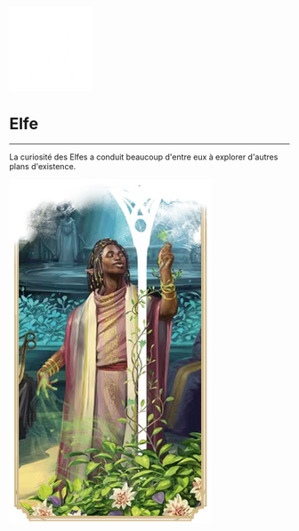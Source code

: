 <div class="icon-container">
  <img src="../_media/especes/elfe.png" alt="Elfe" class="icon-r-title" data-no-zoom />

# Elfe <!-- {docsify-ignore} -->

</div>

---

<div class="bloc-pres">
<div class="bloc-texte">
  <div class="texte">
    <p>La curiosité des Elfes a conduit beaucoup d'entre eux à explorer d'autres plans d'existence.</p>
  </div>
  </div>
  <img src="../_media/especes/pres-elfe.png" alt="Elfe" class="img-pres" data-no-zoom />
</div>